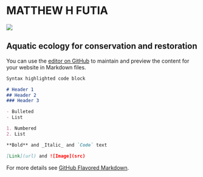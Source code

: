 # MATTHEW H FUTIA

![](C:/Users/mttft/Desktop/Dissertation/LakeTrout.jpg)
## Aquatic ecology for conservation and restoration

You can use the [editor on GitHub](https://github.com/mfutia/mfutia.github.io/edit/main/index.md) to maintain and preview the content for your website in Markdown files.

```markdown
Syntax highlighted code block

# Header 1
## Header 2
### Header 3

- Bulleted
- List

1. Numbered
2. List

**Bold** and _Italic_ and `Code` text

[Link](url) and ![Image](src)
```

For more details see [GitHub Flavored Markdown](https://guides.github.com/features/mastering-markdown/).

